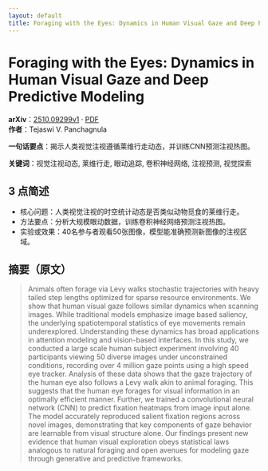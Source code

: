 ```yaml
---
layout: default
title: Foraging with the Eyes: Dynamics in Human Visual Gaze and Deep Predictive Modeling
---
```


# Foraging with the Eyes: Dynamics in Human Visual Gaze and Deep Predictive Modeling
**arXiv**：[2510.09299v1](https://arxiv.org/abs/2510.09299) · [PDF](https://arxiv.org/pdf/2510.09299.pdf)  
**作者**：Tejaswi V. Panchagnula  

**一句话要点**：揭示人类视觉注视遵循莱维行走动态，并训练CNN预测注视热图。

**关键词**：视觉注视动态, 莱维行走, 眼动追踪, 卷积神经网络, 注视预测, 视觉探索

## 3 点简述
- 核心问题：人类视觉注视的时空统计动态是否类似动物觅食的莱维行走。
- 方法要点：分析大规模眼动数据，训练卷积神经网络预测注视热图。
- 实验或效果：40名参与者观看50张图像，模型能准确预测新图像的注视区域。

## 摘要（原文）

> Animals often forage via Levy walks stochastic trajectories with heavy tailed
> step lengths optimized for sparse resource environments. We show that human
> visual gaze follows similar dynamics when scanning images. While traditional
> models emphasize image based saliency, the underlying spatiotemporal statistics
> of eye movements remain underexplored. Understanding these dynamics has broad
> applications in attention modeling and vision-based interfaces. In this study,
> we conducted a large scale human subject experiment involving 40 participants
> viewing 50 diverse images under unconstrained conditions, recording over 4
> million gaze points using a high speed eye tracker. Analysis of these data
> shows that the gaze trajectory of the human eye also follows a Levy walk akin
> to animal foraging. This suggests that the human eye forages for visual
> information in an optimally efficient manner. Further, we trained a
> convolutional neural network (CNN) to predict fixation heatmaps from image
> input alone. The model accurately reproduced salient fixation regions across
> novel images, demonstrating that key components of gaze behavior are learnable
> from visual structure alone. Our findings present new evidence that human
> visual exploration obeys statistical laws analogous to natural foraging and
> open avenues for modeling gaze through generative and predictive frameworks.

